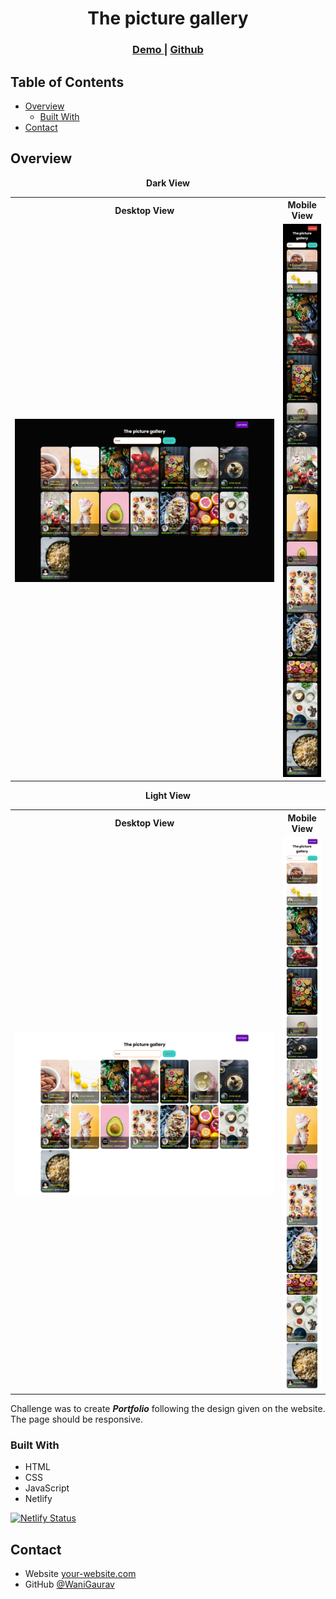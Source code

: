 <!-- Please update value in the {}  -->

<h1 align="center">The picture gallery</h1>

<div align="center">
  <h3>
    <a href="https://portfolio-devch-gw.netlify.app/">
      Demo
    </a>
    <span> | </span>
    <a href="https://github.com/WaniGaurav/acumen-asmnt-gw">
      Github
    </a>
  </h3>
</div>

<!-- TABLE OF CONTENTS -->

## Table of Contents

- [Overview](#overview)
  - [Built With](#built-with)
- [Contact](#contact)

<!-- OVERVIEW -->

## Overview

<p align = "center">
  <b>Dark View</b>
  <table>
    <tr>
      <th>Desktop View</th>
      <th>Mobile View</th>
    </tr>
    <tr>
      <td>
        <img src = "/images/deskop-view-dark.png">
      </td>
      <td>
        <img src = "/images/mobile-view-dark.png">
      </td>
    </tr>
  </table>
</p>
<p align = "center">
  <b>Light View</b>
  <table>
    <tr>
      <th>Desktop View</th>
      <th>Mobile View</th>
    </tr>
    <tr>
      <td>
        <img src = "/images/deskop-view-light.png">
      </td>
      <td>
        <img src = "/images/mobile-view-light.png">
      </td>
    </tr>
  </table>
</p>

Challenge was to create **_Portfolio_** following the design given on the website. The page should be responsive.

### Built With

<!-- This section should list any major frameworks that you built your project using. Here are a few examples.-->

- HTML
- CSS
- JavaScript
- Netlify

[![Netlify Status](https://api.netlify.com/api/v1/badges/601be770-739e-4b14-8239-d4309ce66232/deploy-status)](https://app.netlify.com/sites/portfolio-devch-gw/deploys)

## Contact

- Website [your-website.com](https://{your-web-site-link})
- GitHub [@WaniGaurav](https://github.com/WaniGaurav)
